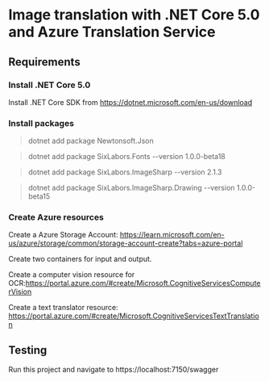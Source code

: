 # Image translation with .NET Core 5.0 and Azure Translation Service

## Requirements

### Install .NET Core 5.0

Install .NET Core SDK from https://dotnet.microsoft.com/en-us/download

### Install packages

> dotnet add package Newtonsoft.Json

> dotnet add package SixLabors.Fonts --version 1.0.0-beta18

> dotnet add package SixLabors.ImageSharp --version 2.1.3

> dotnet add package SixLabors.ImageSharp.Drawing --version 1.0.0-beta15

### Create Azure resources

Create a Azure Storage Account:
https://learn.microsoft.com/en-us/azure/storage/common/storage-account-create?tabs=azure-portal 

Create two containers for input and output.

Create a computer vision resource for OCR:https://portal.azure.com/#create/Microsoft.CognitiveServicesComputerVision 

Create a text translator resource: https://portal.azure.com/#create/Microsoft.CognitiveServicesTextTranslation


## Testing

Run this project and navigate to https://localhost:7150/swagger


